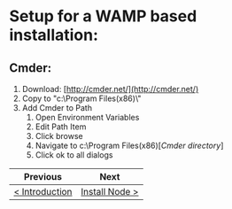 # Setup for a WAMP based installation:

## Cmder:

1. Download: [http://cmder.net/](http://cmder.net/)
2. Copy to &quot;c:\Program Files(x86)\\&quot;
3. Add Cmder to Path
    1. Open Environment Variables
    2. Edit Path Item
    3. Click browse
    4. Navigate to c:\Program Files(x86)\[_Cmder directory_]
    5. Click ok to all dialogs

| Previous | Next |
| -------- | ---- |
| [< Introduction](README.md) | [Install Node >](wamp-2.md) |